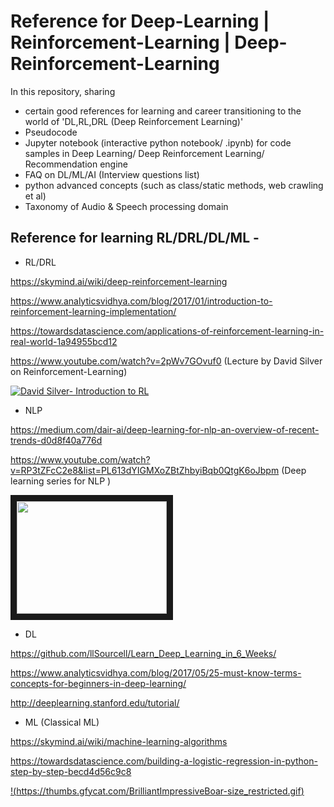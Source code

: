 # Reference for Deep-Learning | Reinforcement-Learning | Deep-Reinforcement-Learning
In this repository, sharing 
 - certain good references for learning and career transitioning to the world of 'DL,RL,DRL (Deep Reinforcement Learning)'
 - Pseudocode
 - Jupyter notebook (interactive python notebook/ .ipynb) for code samples in Deep Learning/ Deep Reinforcement Learning/ Recommendation engine
 - FAQ on DL/ML/AI (Interview questions list)
 - python advanced concepts (such as class/static methods, web crawling et al)
 - Taxonomy of Audio & Speech processing domain

## Reference for learning RL/DRL/DL/ML -  
* RL/DRL

https://skymind.ai/wiki/deep-reinforcement-learning

https://www.analyticsvidhya.com/blog/2017/01/introduction-to-reinforcement-learning-implementation/

https://towardsdatascience.com/applications-of-reinforcement-learning-in-real-world-1a94955bcd12

https://www.youtube.com/watch?v=2pWv7GOvuf0 (Lecture by David Silver on Reinforcement-Learning)

[![David Silver- Introduction to RL](https://thumbs.gfycat.com/BrilliantImpressiveBoar-size_restricted.gif)](https://www.youtube.com/watch?v=2pWv7GOvuf0)

* NLP

https://medium.com/dair-ai/deep-learning-for-nlp-an-overview-of-recent-trends-d0d8f40a776d

https://www.youtube.com/watch?v=RP3tZFcC2e8&list=PL613dYIGMXoZBtZhbyiBqb0QtgK6oJbpm (Deep learning series for NLP )

<a href="https://www.youtube.com/watch?v=2pWv7GOvuf0"><img src="https://thumbs.gfycat.com/BrilliantImpressiveBoar-size_restricted.gif" 
 width="240" height="180" border="10" /></a>
 
* DL

https://github.com/llSourcell/Learn_Deep_Learning_in_6_Weeks/

https://www.analyticsvidhya.com/blog/2017/05/25-must-know-terms-concepts-for-beginners-in-deep-learning/

http://deeplearning.stanford.edu/tutorial/

* ML (Classical ML)

https://skymind.ai/wiki/machine-learning-algorithms

https://towardsdatascience.com/building-a-logistic-regression-in-python-step-by-step-becd4d56c9c8

[!(https://thumbs.gfycat.com/BrilliantImpressiveBoar-size_restricted.gif)](https://www.youtube.com/watch?v=2pWv7GOvuf0)




